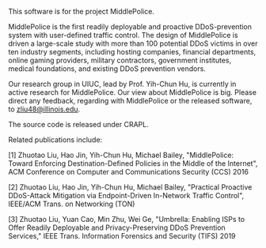 This software is for the project MiddlePolice. 

MiddlePolice is the first readily deployable and proactive DDoS-prevention system with user-defined traffic control. The design of MiddlePolice is driven a large-scale study with more than 100 potential DDoS victims in over ten industry segments, including hosting companies, financial departments, online gaming providers, military contractors, government institutes, medical foundations, and existing DDoS prevention vendors. 

Our research group in UIUC, lead by Prof. Yih-Chun Hu, is currently in active research for MiddlePolice. Our view about MiddlePolice is big. Please direct any feedback, regarding with MiddlePolice or the released software, to zliu48@illinois.edu. 

The source code is released under CRAPL.

Related publications include:

[1] Zhuotao Liu, Hao Jin, Yih-Chun Hu, Michael Bailey, "MiddlePolice: Toward Enforcing Destination-Defined Policies in the Middle of the Internet", ACM Conference on Computer and Communications Security (CCS) 2016

[2] Zhuotao Liu, Hao Jin, Yih-Chun Hu, Michael Bailey, "Practical Proactive DDoS-Attack Mitigation via Endpoint-Driven In-Network Traffic Control", IEEE/ACM Trans. on Networking (TON)

[3] Zhuotao Liu, Yuan Cao, Min Zhu, Wei Ge, "Umbrella: Enabling ISPs to Offer Readily Deployable and Privacy-Preserving DDoS Prevention Services," IEEE Trans. Information Forensics and Security (TIFS) 2019
